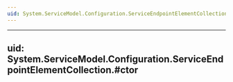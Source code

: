 ```yaml
---
uid: System.ServiceModel.Configuration.ServiceEndpointElementCollection
---
```


---
uid: System.ServiceModel.Configuration.ServiceEndpointElementCollection.#ctor
---
